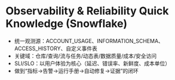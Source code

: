 # Observability & Reliability Quick Knowledge (Snowflake)

- 统一观测源：ACCOUNT_USAGE、INFORMATION_SCHEMA、ACCESS_HISTORY、自定义事件表
- 关键域：仓库/查询/流与任务/动态表/数据质量/成本/安全访问
- SLI/SLO：以用户体验为核心（延迟、错误率、新鲜度、成本单位）
- 做到“指标→告警→运行手册→自动修复→证据”的闭环
